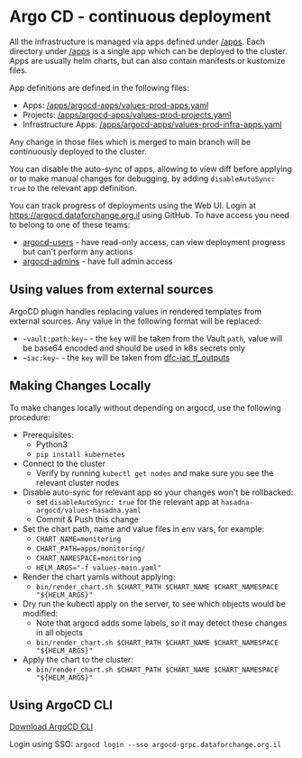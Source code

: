 # Argo CD - continuous deployment

All the infrastructure is managed via apps defined under [/apps](/apps).
Each directory under [/apps](/apps) is a single app which can be deployed to the cluster.
Apps are usually helm charts, but can also contain manifests or kustomize files.

App definitions are defined in the following files:
* Apps: [/apps/argocd-apps/values-prod-apps.yaml](/apps/argocd-apps/values-prod-apps.yaml)
* Projects: [/apps/argocd-apps/values-prod-projects.yaml](/apps/argocd-apps/values-prod-projects.yaml)
* Infrastructure Apps: [/apps/argocd-apps/values-prod-infra-apps.yaml](/apps/argocd-apps/values-prod-infra-apps.yaml)

Any change in those files which is merged to main branch will be continuously deployed to the cluster.

You can disable the auto-sync of apps, allowing to view diff before applying or 
to make manual changes for debugging, by adding `disableAutoSync: true` to the 
relevant app definition.

You can track progress of deployments using the Web UI.
Login at https://argocd.dataforchange.org.il using GitHub.
To have access you need to belong to one of these teams:
* [argocd-users](https://github.com/orgs/data-for-change/teams/argocd-users) - have read-only access, can view deployment progress but can't perform any actions 
* [argocd-admins](https://github.com/orgs/data-for-change/teams/argocd-admins) - have full admin access

## Using values from external sources

ArgoCD plugin handles replacing values in rendered templates from external sources.
Any value in the following format will be replaced:

* `~vault:path:key~` - the `key` will be taken from the Vault `path`, value will be base64 encoded and should be used in k8s secrets only
* `~iac:key~` - the `key` will be taken from [dfc-iac tf_outputs](https://github.com/data-for-change/dfc-iac/blob/main/kubernetes_tf_outputs.tf) 

## Making Changes Locally

To make changes locally without depending on argocd, use the following procedure:

* Prerequisites:
  * Python3
  * `pip install kubernetes`
* Connect to the cluster
  * Verify by running `kubectl get nodes` and make sure you see the relevant cluster nodes
* Disable auto-sync for relevant app so your changes won't be rollbacked:
  * set `disableAutoSync: true` for the relevant app at `hasadna-argocd/values-hasadna.yaml`
  * Commit & Push this change
* Set the chart path, name and value files in env vars, for example:
  * `CHART_NAME=monitoring`
  * `CHART_PATH=apps/monitoring/`
  * `CHART_NAMESPACE=monitoring`
  * `HELM_ARGS="-f values-main.yaml"`
* Render the chart yamls without applying:
  * `bin/render_chart.sh $CHART_PATH $CHART_NAME $CHART_NAMESPACE "${HELM_ARGS}"`
* Dry run the kubectl apply on the server, to see which objects would be modified:
  * Note that argocd adds some labels, so it may detect these changes in all objects 
  * `bin/render_chart.sh $CHART_PATH $CHART_NAME $CHART_NAMESPACE "${HELM_ARGS}"` 
* Apply the chart to the cluster:
  * `bin/render_chart.sh $CHART_PATH $CHART_NAME $CHART_NAMESPACE "${HELM_ARGS}"`

## Using ArgoCD CLI

[Download ArgoCD CLI](https://argo-cd.readthedocs.io/en/stable/getting_started/#2-download-argo-cd-cli)

Login using SSO: `argocd login --sso argocd-grpc.dataforchange.org.il`
